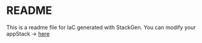 # README
This is a readme file for IaC generated with StackGen.
You can modify your appStack -> [here](http://main.dev.stackgen.com/appstacks/2c74b69b-130d-4992-9ce5-7265826b6620)
